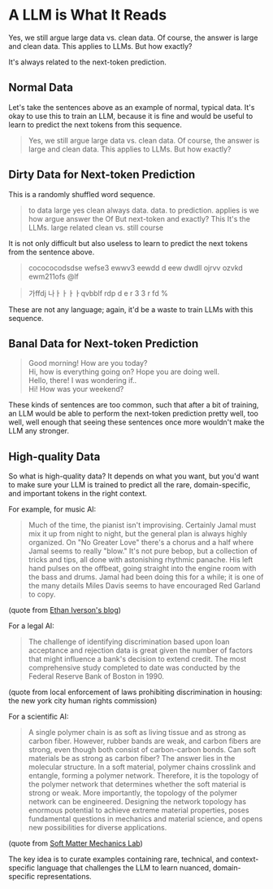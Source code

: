 # A LLM is What It Reads

Yes, we still argue large data vs. clean data. Of course, the answer is large and clean data. This applies to LLMs. But how exactly?

It's always related to the next-token prediction.

## Normal Data

Let's take the sentences above as an example of normal, typical data.
It's okay to use this to train an LLM, because it is fine and would be useful to learn to predict the next tokens from this sequence.

> Yes, we still argue large data vs. clean data. Of course, the answer is large and clean data. This applies to LLMs. But how exactly?

## Dirty Data for Next-token Prediction

This is a randomly shuffled word sequence.

> to data large yes clean always data. data. to prediction. applies is we how argue answer the Of But next-token and exactly? This It's the LLMs. large related clean vs. still course

It is not only difficult but also useless to learn to predict the next tokens from the sentence above.

> cocococodsdse wefse3 ewwv3 eewdd d eew dwdll ojrvv ozvkd ewm211ofs @lf

> 가ffdj 나ㅏㅏㅏㅏqvbblf rdp d e r 3 3 r fd % 

These are not any language; again, it'd be a waste to train LLMs with this sequence.

## Banal Data for Next-token Prediction

> Good morning! How are you today?<br>
> Hi, how is everything going on? Hope you are doing well.<br>
> Hello, there! I was wondering if..<br>
> Hi! How was your weekend?<br>

These kinds of sentences are too common, such that after a bit of training, an LLM would be able to perform the next-token prediction pretty well, too well, well enough that seeing these sentences once more wouldn't make the LLM any stronger.

## High-quality Data

So what is high-quality data? It depends on what you want, but you'd want to make sure your LLM is trained to predict all the rare, domain-specific, and important tokens in the right context.

For example, for music AI:

> Much of the time, the pianist isn't improvising. Certainly Jamal must mix it up from night to night, but the general plan is always highly organized. On "No Greater Love" there's a chorus and a half where Jamal seems to really "blow." It's not pure bebop, but a collection of tricks and tips, all done with astonishing rhythmic panache.
> His left hand pulses on the offbeat, going straight into the engine room with the bass and drums. Jamal had been doing this for a while; it is one of the many details Miles Davis seems to have encouraged Red Garland to copy.

(quote from [Ethan Iverson's blog](https://iverson.substack.com/p/tt-240-ahmad-jamal-at-the-pershing))

For a legal AI:

> The challenge of identifying discrimination based upon loan acceptance and rejection data is great given the number of factors that might influence a bank's decision to extend credit. The most comprehensive study completed to date was conducted by the Federal Reserve Bank of Boston in 1990.

(quote from local enforcement of laws prohibiting discrimination in housing: the new york city human rights commission)

For a scientific AI:

> A single polymer chain is as soft as living tissue and as strong as carbon fiber. However, rubber bands are weak, and carbon fibers are strong, even though both consist of carbon-carbon bonds. Can soft materials be as strong as carbon fiber? The answer lies in the molecular structure. In a soft material, polymer chains crosslink and entangle, forming a polymer network. Therefore, it is the topology of the polymer network that determines whether the soft material is strong or weak. More importantly, the topology of the polymer network can be engineered. Designing the network topology has enormous potential to achieve extreme material properties, poses fundamental questions in mechanics and material science, and opens new possibilities for diverse applications.

(quote from [Soft Matter Mechanics Lab](https://www.junsoo.kim/research))

The key idea is to curate examples containing rare, technical, and context-specific language that challenges the LLM to learn nuanced, domain-specific representations.
